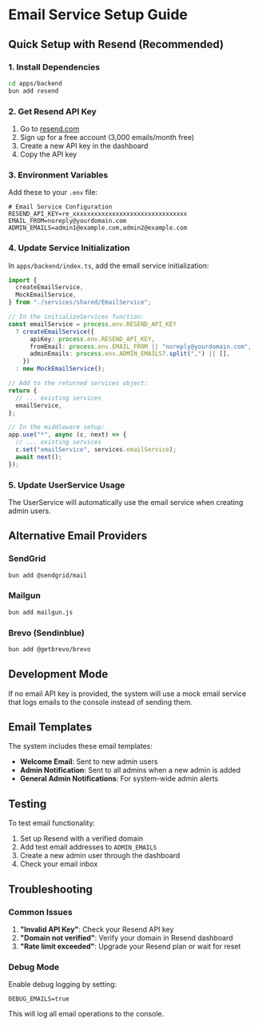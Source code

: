 # Email Service Setup Guide

## Quick Setup with Resend (Recommended)

### 1. Install Dependencies

```bash
cd apps/backend
bun add resend
```

### 2. Get Resend API Key

1. Go to [resend.com](https://resend.com)
2. Sign up for a free account (3,000 emails/month free)
3. Create a new API key in the dashboard
4. Copy the API key

### 3. Environment Variables

Add these to your `.env` file:

```env
# Email Service Configuration
RESEND_API_KEY=re_xxxxxxxxxxxxxxxxxxxxxxxxxxxxxxxx
EMAIL_FROM=noreply@yourdomain.com
ADMIN_EMAILS=admin1@example.com,admin2@example.com
```

### 4. Update Service Initialization

In `apps/backend/index.ts`, add the email service initialization:

```typescript
import {
  createEmailService,
  MockEmailService,
} from "./services/shared/EmailService";

// In the initializeServices function:
const emailService = process.env.RESEND_API_KEY
  ? createEmailService({
      apiKey: process.env.RESEND_API_KEY,
      fromEmail: process.env.EMAIL_FROM || "noreply@yourdomain.com",
      adminEmails: process.env.ADMIN_EMAILS?.split(",") || [],
    })
  : new MockEmailService();

// Add to the returned services object:
return {
  // ... existing services
  emailService,
};

// In the middleware setup:
app.use("*", async (c, next) => {
  // ... existing services
  c.set("emailService", services.emailService);
  await next();
});
```

### 5. Update UserService Usage

The UserService will automatically use the email service when creating admin users.

## Alternative Email Providers

### SendGrid

```bash
bun add @sendgrid/mail
```

### Mailgun

```bash
bun add mailgun.js
```

### Brevo (Sendinblue)

```bash
bun add @getbrevo/brevo
```

## Development Mode

If no email API key is provided, the system will use a mock email service that logs emails to the console instead of sending them.

## Email Templates

The system includes these email templates:

- **Welcome Email**: Sent to new admin users
- **Admin Notification**: Sent to all admins when a new admin is added
- **General Admin Notifications**: For system-wide admin alerts

## Testing

To test email functionality:

1. Set up Resend with a verified domain
2. Add test email addresses to `ADMIN_EMAILS`
3. Create a new admin user through the dashboard
4. Check your email inbox

## Troubleshooting

### Common Issues

1. **"Invalid API Key"**: Check your Resend API key
2. **"Domain not verified"**: Verify your domain in Resend dashboard
3. **"Rate limit exceeded"**: Upgrade your Resend plan or wait for reset

### Debug Mode

Enable debug logging by setting:

```env
DEBUG_EMAILS=true
```

This will log all email operations to the console.
